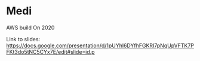 # Medi
AWS build On 2020

Link to slides: https://docs.google.com/presentation/d/1pUYhl6DYfhFGKRI7pNqUpVFTK7PFKt3do5tNC5CYx7E/edit#slide=id.p
